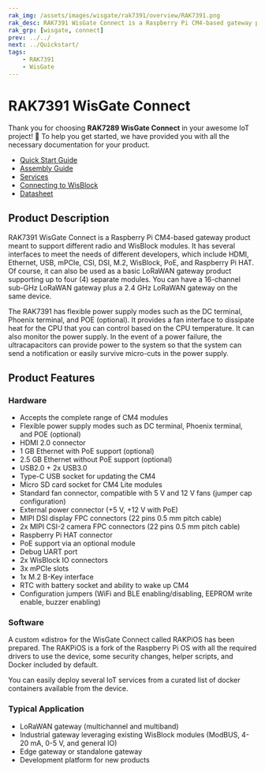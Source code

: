 ```yaml
---
rak_img: /assets/images/wisgate/rak7391/overview/RAK7391.png
rak_desc: RAK7391 WisGate Connect is a Raspberry Pi CM4-based gateway product meant to support different radio and WisBlock modules. It has several interfaces to meet the needs of different developers - HDMI, Ethernet, USB, mPCIe, CSI, DSI, M.2, WisBlock, PoE, and Raspberry Pi HAT.
rak_grp: [wisgate, connect]
prev: ../../
next: ../Quickstart/
tags:
    - RAK7391
    - WisGate
---
```



# RAK7391 WisGate Connect

Thank you for choosing **RAK7289 WisGate Connect** in your awesome IoT project! 🎉 To help you get started, we have provided you with all the necessary documentation for your product.

* [Quick Start Guide](../Quickstart/)
* [Assembly Guide](../Assembly-Guide)
* [Services](../Services/)
* [Connecting to WisBlock](../RAK7391/Connecting-To-WisBlock/)
* [Datasheet](../Datasheet/)


## Product Description

RAK7391 WisGate Connect is a Raspberry Pi CM4-based gateway product meant to support different radio and WisBlock modules. It has several interfaces to meet the needs of different developers, which include HDMI, Ethernet, USB, mPCIe, CSI, DSI, M.2, WisBlock, PoE, and Raspberry Pi HAT. Of course, it can also be used as a basic LoRaWAN gateway product supporting up to four (4) separate modules. You can have a 16-channel sub-GHz LoRaWAN gateway plus a 2.4&nbsp;GHz LoRaWAN gateway on the same device. 

The RAK7391 has flexible power supply modes such as the DC terminal, Phoenix terminal, and POE (optional). It provides a fan interface to dissipate heat for the CPU that you can control based on the CPU temperature. It can also monitor the power supply. In the event of a power failure, the ultracapacitors can provide power to the system so that the system can send a notification or easily survive micro-cuts in the power supply.

## Product Features

### Hardware

- Accepts the complete range of CM4 modules
- Flexible power supply modes such as DC terminal, Phoenix terminal, and POE (optional)
- HDMI 2.0 connector
- 1&nbsp;GB Ethernet with PoE support (optional)
- 2.5&nbsp;GB Ethernet without PoE support (optional)
- USB2.0 + 2x USB3.0
- Type-C USB socket for updating the CM4
- Micro SD card socket for CM4 Lite modules
- Standard fan connector, compatible with 5&nbsp;V and 12&nbsp;V fans (jumper cap configuration)
- External power connector (+5&nbsp;V, +12&nbsp;V with PoE)
- MIPI DSI display FPC connectors (22 pins 0.5&nbsp;mm pitch cable)
- 2x MIPI CSI-2 camera FPC connectors (22 pins 0.5&nbsp;mm pitch cable)
- Raspberry Pi HAT connector
- PoE support via an optional module
- Debug UART port
- 2x WisBlock IO connectors
- 3x mPCIe slots
- 1x M.2 B-Key interface
- RTC with battery socket and ability to wake up CM4
- Configuration jumpers (WiFi and BLE enabling/disabling, EEPROM write enable, buzzer enabling)

### Software

A custom «distro» for the WisGate Connect called RAKPiOS has been prepared. The RAKPiOS is a fork of the Raspberry Pi OS with all the required drivers to use the device, some security changes, helper scripts, and Docker included by default. 

You can easily deploy several IoT services from a curated list of docker containers available from the device.

<rk-img
  src="/assets/images/wisgate/rak7391/overview/1.software-structures.png"
  width="70%"
  caption="Software structure"
/>

### Typical Application

- LoRaWAN gateway (multichannel and multiband)
- Industrial gateway leveraging existing WisBlock modules (ModBUS, 4-20&nbsp;mA, 0-5&nbsp;V, and general IO)
- Edge gateway or standalone gateway
- Development platform for new products
